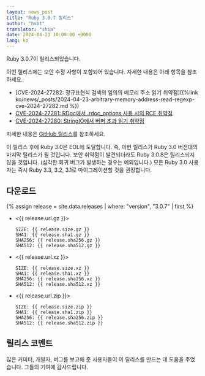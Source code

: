 ```yaml
---
layout: news_post
title: "Ruby 3.0.7 릴리스"
author: "hsbt"
translator: "shia"
date: 2024-04-23 10:00:00 +0000
lang: ko
---
```


Ruby 3.0.7이 릴리스되었습니다.

이번 릴리스에는 보안 수정 사항이 포함되어 있습니다.
자세한 내용은 아래 항목을 참조하세요.

* [CVE-2024-27282: 정규표현식 검색의 임의의 메모리 주소 읽기 취약점]({%link ko/news/_posts/2024-04-23-arbitrary-memory-address-read-regexp-cve-2024-27282.md %})
* [CVE-2024-27281: RDoc에서 .rdoc_options 사용 시의 RCE 취약점](https://www.ruby-lang.org/ko/news/2024/03/21/rce-rdoc-cve-2024-27281/)
* [CVE-2024-27280: StringIO에서 버퍼 초과 읽기 취약점](https://www.ruby-lang.org/ko/news/2024/03/21/buffer-overread-cve-2024-27280/)

자세한 내용은 [GitHub 릴리스](https://github.com/ruby/ruby/releases/tag/v3_0_7)를 참조하세요.

이 릴리스 후에 Ruby 3.0은 EOL에 도달합니다. 즉, 이번 릴리스가 Ruby 3.0 버전대의 마지막 릴리스가 될 것입니다.
보안 취약점이 발견되더라도 Ruby 3.0.8은 릴리스되지 않을 것입니다. (심각한 회귀 버그가 발생하는 경우는 예외입니다.)
모든 Ruby 3.0 사용자는 즉시 Ruby 3.3, 3.2, 3.1로 마이그레이션할 것을 권장합니다.

## 다운로드

{% assign release = site.data.releases | where: "version", "3.0.7" | first %}

* <{{ release.url.gz }}>

      SIZE: {{ release.size.gz }}
      SHA1: {{ release.sha1.gz }}
      SHA256: {{ release.sha256.gz }}
      SHA512: {{ release.sha512.gz }}

* <{{ release.url.xz }}>

      SIZE: {{ release.size.xz }}
      SHA1: {{ release.sha1.xz }}
      SHA256: {{ release.sha256.xz }}
      SHA512: {{ release.sha512.xz }}

* <{{ release.url.zip }}>

      SIZE: {{ release.size.zip }}
      SHA1: {{ release.sha1.zip }}
      SHA256: {{ release.sha256.zip }}
      SHA512: {{ release.sha512.zip }}

## 릴리스 코멘트

많은 커미터, 개발자, 버그를 보고해 준 사용자들이 이 릴리스를 만드는 데 도움을 주었습니다.
그들의 기여에 감사드립니다.
